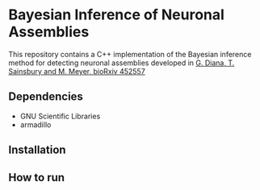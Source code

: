 # Bayesian Inference of Neuronal Assemblies
This repository contains a C++ implementation of the Bayesian inference method for detecting neuronal assemblies developed in [G. Diana, T. Sainsbury and M. Meyer, bioRxiv 452557](https://doi.org/10.1101/452557)
## Dependencies
* GNU Scientific Libraries
* armadillo
## Installation

## How to run

